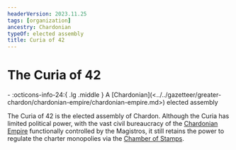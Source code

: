 ```yaml
---
headerVersion: 2023.11.25
tags: [organization]
ancestry: Chardonian
typeOf: elected assembly
title: Curia of 42
---
```

# The Curia of 42
<div class="grid cards ext-narrow-margin ext-one-column" markdown>
-
   :octicons-info-24:{ .lg .middle } A [Chardonian](<../../gazetteer/greater-chardon/chardonian-empire/chardonian-empire.md>) elected assembly  
</div>


The Curia of 42 is the elected assembly of Chardon. Although the Curia has limited political power, with the vast civil bureaucracy of the [Chardonian Empire](<../../gazetteer/greater-chardon/chardonian-empire/chardonian-empire.md>) functionally controlled by the Magistros, it still retains the power to regulate the charter monopolies via the [Chamber of Stamps](<./chamber-of-stamps.md>). 

